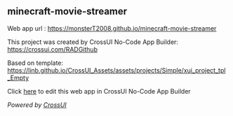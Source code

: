 ## minecraft-movie-streamer
Web app url : https://monsterT2008.github.io/minecraft-movie-streamer

This project was created by CrossUI No-Code App Builder: https://crossui.com/RADGithub

Based on template: https://linb.github.io/CrossUI_Assets/assets/projects/Simple/xui_project_tpl_Empty

Click [here](https://crossui.com/RADGithub/#!from=github&owner=monsterT2008&repo=minecraft-movie-streamer) to edit this web app in CrossUI No-Code App Builder

<i>Powered by [CrossUI](https://crossui.com)</i>
